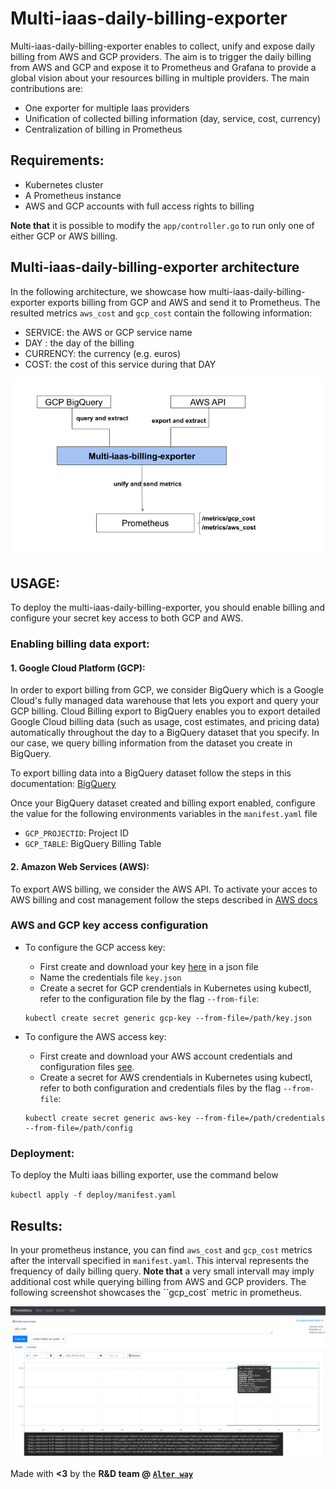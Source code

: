 # Multi-iaas-daily-billing-exporter
 
Multi-iaas-daily-billing-exporter enables to collect, unify and expose daily billing from AWS and GCP providers. The aim is to trigger the daily billing from AWS and GCP and expose it to Prometheus and Grafana to provide a global vision about your resources billing in multiple providers. The main contributions are:

- One exporter for multiple Iaas providers
- Unification of collected billing information (day, service, cost, currency)
- Centralization of billing in Prometheus

## Requirements:

- Kubernetes cluster 
- A Prometheus instance
- AWS and GCP accounts with full access rights to billing 

**Note that** it is possible to modify the `app/controller.go` to run only one of either GCP or AWS billing.

## Multi-iaas-daily-billing-exporter architecture

In the following architecture, we showcase how multi-iaas-daily-billing-exporter exports billing from GCP and AWS and send it to Prometheus. The resulted metrics `aws_cost` and `gcp_cost` contain the following information:

- SERVICE: the AWS or GCP service name
- DAY : the day of the billing
- CURRENCY: the currency (e.g. euros)
- COST: the cost of this service during that DAY

![prom](/img/multi-iaas.png)

## USAGE:

To deploy the multi-iaas-daily-billing-exporter, you should enable billing and configure your secret key access to both GCP and AWS.

### Enabling billing data export:
#### 1. Google Cloud Platform (GCP): 

In order to export billing from GCP, we consider BigQuery which is a Google Cloud's fully managed data warehouse that lets you export and query your GCP billing. Cloud Billing export to BigQuery enables you to export detailed Google Cloud billing data (such as usage, cost estimates, and pricing data) automatically throughout the day to a BigQuery dataset that you specify. In our case, we query billing information from the dataset you create in BigQuery. 

To export billing data into a BigQuery dataset follow the steps in this documentation: [BigQuery](https://cloud.google.com/billing/docs/how-to/export-data-bigquery) 

Once your BigQuery dataset created and billing export enabled, configure the value for the following environments variables in the `manifest.yaml` file

- `GCP_PROJECTID`: Project ID
- `GCP_TABLE`: BigQuery Billing Table

#### 2. Amazon Web Services (AWS): 

To export AWS billing, we consider the AWS API. To activate your acces to AWS billing and cost management follow the steps described 
in [AWS docs](https://docs.aws.amazon.com/awsaccountbilling/latest/aboutv2/control-access-billing.html)

### AWS and GCP key access configuration 

- To configure the GCP access key:
    - First create and download your key [here](https://cloud.google.com/docs/authentication/getting-started) in a json file 
    - Name the credentials file `key.json`
    - Create a secret for GCP crendentials in Kubernetes using kubectl, refer to the configuration file by the flag `--from-file`:

    ```
    kubectl create secret generic gcp-key --from-file=/path/key.json
    ```

- To configure the AWS access key:
    - First create and download your AWS account credentials and configuration files [see](https://docs.aws.amazon.com/cli/latest/userguide/cli-configure-files.html).
    - Create a secret for AWS crendentials in Kubernetes using kubectl, refer to both configuration and credentials files by the flag `--from-file`:
    ```
    kubectl create secret generic aws-key --from-file=/path/credentials --from-file=/path/config
    ```


### Deployment:
To deploy the Multi iaas billing exporter, use the command below

`kubectl apply -f deploy/manifest.yaml`

## Results:

In your prometheus instance, you can find `aws_cost` and `gcp_cost` metrics after the intervall specified in `manifest.yaml`. This interval represents the frequency of daily billing query. **Note that** a very small intervall may imply additional cost while querying billing from AWS and GCP providers. 
The following screenshot showcases the ``gcp_cost` metric in prometheus.


![prom](/img/result.png)


Made with **<3** by the **R&D team @ [`Alter way`](https://www.alterway.fr/)**
